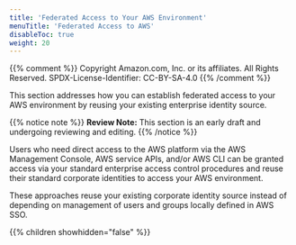 ```yaml
---
title: 'Federated Access to Your AWS Environment'
menuTitle: 'Federated Access to AWS'
disableToc: true
weight: 20
---
```


{{% comment %}}
Copyright Amazon.com, Inc. or its affiliates. All Rights Reserved.
SPDX-License-Identifier: CC-BY-SA-4.0
{{% /comment %}}
 
This section addresses how you can establish federated access to your AWS environment by reusing your existing enterprise identity source.

{{% notice note %}}
**Review Note:** This section is an early draft and undergoing reviewing and editing.
{{% /notice %}}

Users who need direct access to the AWS platform via the AWS Management Console, AWS service APIs, and/or AWS CLI can be granted access via your standard enterprise access control procedures and reuse their standard corporate identities to access your AWS environment. 

These approaches reuse your existing corporate identity source instead of depending on management of users and groups locally defined in AWS SSO.

{{% children showhidden="false" %}}
